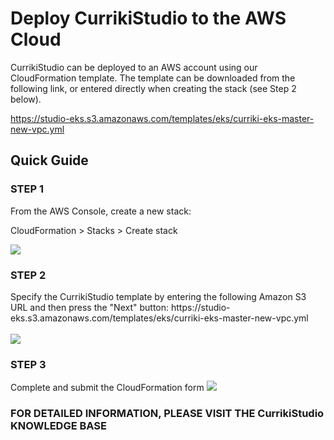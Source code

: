 # Deploy CurrikiStudio to the AWS Cloud

CurrikiStudio can be deployed to an AWS account using our CloudFormation template.  The template can be downloaded from the following link, or entered directly when creating the stack (see Step 2 below).

https://studio-eks.s3.amazonaws.com/templates/eks/curriki-eks-master-new-vpc.yml

## Quick Guide

<h3>STEP 1</h3>
From the AWS Console, create a new stack:

CloudFormation > Stacks > Create stack
 
<img src="https://www.curriki.org/wp-content/uploads/2020/11/step.one_.aws_.png" />
 
<h3>STEP 2</h3>
Specify the CurrikiStudio template by entering the following Amazon S3 URL and then press the "Next" button:
https://studio-eks.s3.amazonaws.com/templates/eks/curriki-eks-master-new-vpc.yml
<br /><br />

<img src="https://www.curriki.org/wp-content/uploads/2020/11/step.two_.aws_.png" />

<h3>STEP 3</h3>
Complete and submit the CloudFormation form

<img src="https://www.curriki.org/wp-content/uploads/2020/11/screencapture-us-west-2-console-aws-amazon-cloudformation-home-2020-11-09-15_48_58.png" />

<h3>FOR DETAILED INFORMATION, PLEASE VISIT THE CurrikiStudio KNOWLEDGE BASE</h3>


 

